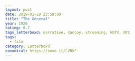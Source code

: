 ```yaml
---
layout: post 
date: 2019-01-29 23:59:00
title: "The General"
year: 1926
rating: 0.7
tags_letterboxd: narrative, Kanopy, streaming, HDTV, NYC
tags:
  - film
category: Letterboxd
canonical: https://boxd.it/CVDkF
---
```

